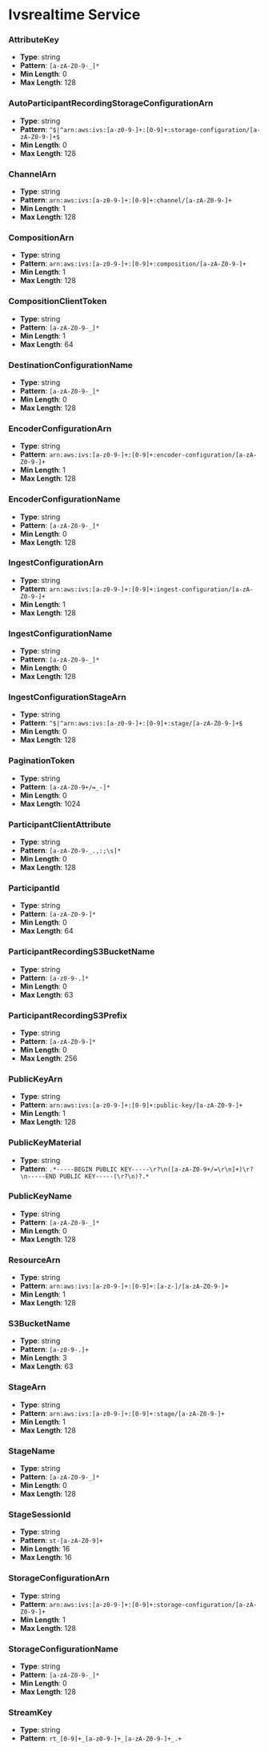 # Ivsrealtime Service

### AttributeKey
- **Type**: string
- **Pattern**: `[a-zA-Z0-9-_]*`
- **Min Length**: 0
- **Max Length**: 128

### AutoParticipantRecordingStorageConfigurationArn
- **Type**: string
- **Pattern**: `^$|^arn:aws:ivs:[a-z0-9-]+:[0-9]+:storage-configuration/[a-zA-Z0-9-]+$`
- **Min Length**: 0
- **Max Length**: 128

### ChannelArn
- **Type**: string
- **Pattern**: `arn:aws:ivs:[a-z0-9-]+:[0-9]+:channel/[a-zA-Z0-9-]+`
- **Min Length**: 1
- **Max Length**: 128

### CompositionArn
- **Type**: string
- **Pattern**: `arn:aws:ivs:[a-z0-9-]+:[0-9]+:composition/[a-zA-Z0-9-]+`
- **Min Length**: 1
- **Max Length**: 128

### CompositionClientToken
- **Type**: string
- **Pattern**: `[a-zA-Z0-9-_]*`
- **Min Length**: 1
- **Max Length**: 64

### DestinationConfigurationName
- **Type**: string
- **Pattern**: `[a-zA-Z0-9-_]*`
- **Min Length**: 0
- **Max Length**: 128

### EncoderConfigurationArn
- **Type**: string
- **Pattern**: `arn:aws:ivs:[a-z0-9-]+:[0-9]+:encoder-configuration/[a-zA-Z0-9-]+`
- **Min Length**: 1
- **Max Length**: 128

### EncoderConfigurationName
- **Type**: string
- **Pattern**: `[a-zA-Z0-9-_]*`
- **Min Length**: 0
- **Max Length**: 128

### IngestConfigurationArn
- **Type**: string
- **Pattern**: `arn:aws:ivs:[a-z0-9-]+:[0-9]+:ingest-configuration/[a-zA-Z0-9-]+`
- **Min Length**: 1
- **Max Length**: 128

### IngestConfigurationName
- **Type**: string
- **Pattern**: `[a-zA-Z0-9-_]*`
- **Min Length**: 0
- **Max Length**: 128

### IngestConfigurationStageArn
- **Type**: string
- **Pattern**: `^$|^arn:aws:ivs:[a-z0-9-]+:[0-9]+:stage/[a-zA-Z0-9-]+$`
- **Min Length**: 0
- **Max Length**: 128

### PaginationToken
- **Type**: string
- **Pattern**: `[a-zA-Z0-9+/=_-]*`
- **Min Length**: 0
- **Max Length**: 1024

### ParticipantClientAttribute
- **Type**: string
- **Pattern**: `[a-zA-Z0-9-_.,:;\s]*`
- **Min Length**: 0
- **Max Length**: 128

### ParticipantId
- **Type**: string
- **Pattern**: `[a-zA-Z0-9-]*`
- **Min Length**: 0
- **Max Length**: 64

### ParticipantRecordingS3BucketName
- **Type**: string
- **Pattern**: `[a-z0-9-.]*`
- **Min Length**: 0
- **Max Length**: 63

### ParticipantRecordingS3Prefix
- **Type**: string
- **Pattern**: `[a-zA-Z0-9-]*`
- **Min Length**: 0
- **Max Length**: 256

### PublicKeyArn
- **Type**: string
- **Pattern**: `arn:aws:ivs:[a-z0-9-]+:[0-9]+:public-key/[a-zA-Z0-9-]+`
- **Min Length**: 1
- **Max Length**: 128

### PublicKeyMaterial
- **Type**: string
- **Pattern**: `.*-----BEGIN PUBLIC KEY-----\r?\n([a-zA-Z0-9+/=\r\n]+)\r?\n-----END PUBLIC KEY-----(\r?\n)?.*`

### PublicKeyName
- **Type**: string
- **Pattern**: `[a-zA-Z0-9-_]*`
- **Min Length**: 0
- **Max Length**: 128

### ResourceArn
- **Type**: string
- **Pattern**: `arn:aws:ivs:[a-z0-9-]+:[0-9]+:[a-z-]/[a-zA-Z0-9-]+`
- **Min Length**: 1
- **Max Length**: 128

### S3BucketName
- **Type**: string
- **Pattern**: `[a-z0-9-.]+`
- **Min Length**: 3
- **Max Length**: 63

### StageArn
- **Type**: string
- **Pattern**: `arn:aws:ivs:[a-z0-9-]+:[0-9]+:stage/[a-zA-Z0-9-]+`
- **Min Length**: 1
- **Max Length**: 128

### StageName
- **Type**: string
- **Pattern**: `[a-zA-Z0-9-_]*`
- **Min Length**: 0
- **Max Length**: 128

### StageSessionId
- **Type**: string
- **Pattern**: `st-[a-zA-Z0-9]+`
- **Min Length**: 16
- **Max Length**: 16

### StorageConfigurationArn
- **Type**: string
- **Pattern**: `arn:aws:ivs:[a-z0-9-]+:[0-9]+:storage-configuration/[a-zA-Z0-9-]+`
- **Min Length**: 1
- **Max Length**: 128

### StorageConfigurationName
- **Type**: string
- **Pattern**: `[a-zA-Z0-9-_]*`
- **Min Length**: 0
- **Max Length**: 128

### StreamKey
- **Type**: string
- **Pattern**: `rt_[0-9]+_[a-z0-9-]+_[a-zA-Z0-9-]+_.+`


